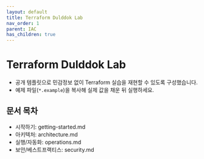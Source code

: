 ```yaml
---
layout: default
title: Terraform Dulddok Lab
nav_order: 1
parent: IAC
has_children: true
---
```


# Terraform Dulddok Lab

- 공개 템플릿으로 민감정보 없이 Terraform 실습을 재현할 수 있도록 구성했습니다.
- 예제 파일(`*.example`)을 복사해 실제 값을 채운 뒤 실행하세요.

## 문서 목차
- 시작하기: getting-started.md
- 아키텍처: architecture.md
- 실행/자동화: operations.md
- 보안/베스트프랙티스: security.md


